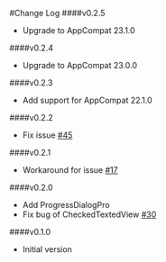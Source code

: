 #Change Log
####v0.2.5
* Upgrade to AppCompat 23.1.0

####v0.2.4
* Upgrade to AppCompat 23.0.0

####v0.2.3
* Add support for AppCompat 22.1.0

####v0.2.2
* Fix issue [#45](https://github.com/fengdai/AlertDialogPro/issues/45)

####v0.2.1
* Workaround for issue [#17](https://github.com/fengdai/AlertDialogPro/issues/17)

####v0.2.0
* Add ProgressDialogPro
* Fix bug of CheckedTextedView [#30](https://github.com/fengdai/AlertDialogPro/issues/30)

####v0.1.0
* Initial version

